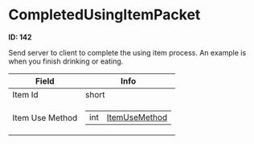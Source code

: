 # CompletedUsingItemPacket

__ID: 142__

Send server to client to complete the using item process. An example is when you finish drinking or eating.

<table><thead><tr><th>Field</th><th>Info</th></tr></thead><tbody>
<tr><td>Item Id</td><td>short</td></tr>
<tr><td>Item Use Method</td><td><table><tbody><tr><td>int</td><td><a href="../enums/ItemUseMethod.md">ItemUseMethod</a></td></tr></tbody></table></td></tr>
</tbody></table>